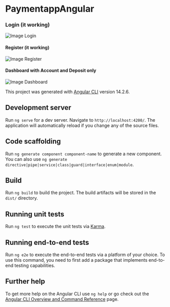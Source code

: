 # PaymentappAngular

### Login (it working)
![Image Login](https://i.ibb.co/FWyc844/Captura-de-tela-de-2022-10-23-21-03-59.png)

#### Register (it working)
![Image Register](https://i.ibb.co/PxtdVsL/Captura-de-tela-de-2022-10-23-22-26-51.png)

#### Dashboard with Account and Deposit only
![Image Dashboard](https://i.ibb.co/mDzVQ9x/Captura-de-tela-de-2022-10-25-03-07-44.png)



This project was generated with [Angular CLI](https://github.com/angular/angular-cli) version 14.2.6.

## Development server

Run `ng serve` for a dev server. Navigate to `http://localhost:4200/`. The application will automatically reload if you change any of the source files.

## Code scaffolding

Run `ng generate component component-name` to generate a new component. You can also use `ng generate directive|pipe|service|class|guard|interface|enum|module`.

## Build

Run `ng build` to build the project. The build artifacts will be stored in the `dist/` directory.

## Running unit tests

Run `ng test` to execute the unit tests via [Karma](https://karma-runner.github.io).

## Running end-to-end tests

Run `ng e2e` to execute the end-to-end tests via a platform of your choice. To use this command, you need to first add a package that implements end-to-end testing capabilities.

## Further help

To get more help on the Angular CLI use `ng help` or go check out the [Angular CLI Overview and Command Reference](https://angular.io/cli) page.
